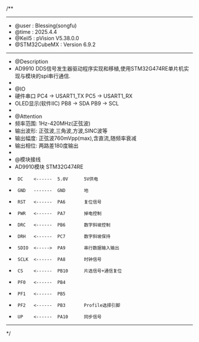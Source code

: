 /**
  ******************************************************************************
  * @user           : Blessing(songfu)
  * @time           : 2025.4.4
  * @Keil5          : pVision V5.38.0.0
  * @STM32CubeMX    : Version 6.9.2
  ******************************************************************************
  * @Description
  * AD9910 DDS信号发生器驱动程序实现和移植,使用STM32G474RE单片机实现与模块的spi串行通信.
  *
  * @IO
  * 硬件串口            PC4 -> USART1_TX  PC5 -> USART1_RX
  * OLED显示(软件IIC)   PB8 -> SDA        PB9 -> SCL
  *
  * @Attention
  * 频率范围: 1Hz-420MHz(正弦波)
  * 输出波形: 正弦波,三角波,方波,SINC波等
  * 输出幅度: 正弦波760mVpp(max),含直流,随频率衰减
  * 输出相位: 两路差180度输出
  *
  * @模块接线
  * AD9910模块        STM32G474RE
  *      DC    <------  5.0V      5V供电
  *      GND   -------  GND       地
  *      RST   <------  PA6       复位信号
  *      PWR   <------  PA7       掉电控制
  *      DRC   <------  PB6       数字斜坡控制
  *      DRH   <------  PC7       数字斜坡保持
  *      SDIO  <----->  PA9       串行数据输入输出
  *      SCLK  <------  PA8       时钟信号
  *      CS    <------  PB10      片选信号+通信复位
  *      PF0   <------  PB4
  *      PF1   <------  PB5
  *      PF2   <------  PB3       Profile选择引脚
  *      UP    <------  PA10      同步信号
  ******************************************************************************
  */
